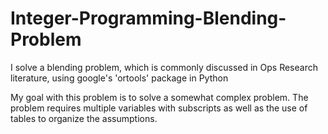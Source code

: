 # Integer-Programming-Blending-Problem
I solve a blending problem, which is commonly discussed in Ops Research literature, using google's 'ortools' package in Python

My goal with this problem is to solve a somewhat complex problem.  The problem requires multiple variables with subscripts as well as the use of tables to organize the assumptions. 
